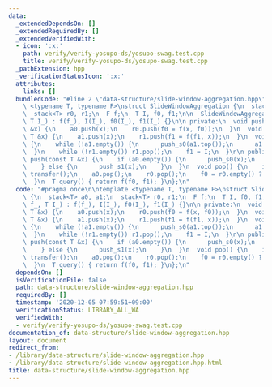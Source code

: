 ```yaml
---
data:
  _extendedDependsOn: []
  _extendedRequiredBy: []
  _extendedVerifiedWith:
  - icon: ':x:'
    path: verify/verify-yosupo-ds/yosupo-swag.test.cpp
    title: verify/verify-yosupo-ds/yosupo-swag.test.cpp
  _pathExtension: hpp
  _verificationStatusIcon: ':x:'
  attributes:
    links: []
  bundledCode: "#line 2 \"data-structure/slide-window-aggregation.hpp\"\n\ntemplate\
    \ <typename T, typename F>\nstruct SlideWindowAggregation {\n  stack<T> a0, a1;\n\
    \  stack<T> r0, r1;\n  F f;\n  T I, f0, f1;\n\n  SlideWindowAggregation(F f_,\
    \ T I_) : f(f_), I(I_), f0(I_), f1(I_) {}\n\n private:\n  void push_s0(const T\
    \ &x) {\n    a0.push(x);\n    r0.push(f0 = f(x, f0));\n  }\n  void push_s1(const\
    \ T &x) {\n    a1.push(x);\n    r1.push(f1 = f(f1, x));\n  }\n  void transfer()\
    \ {\n    while (!a1.empty()) {\n      push_s0(a1.top());\n      a1.pop();\n  \
    \  }\n    while (!r1.empty()) r1.pop();\n    f1 = I;\n  }\n\n public:\n  void\
    \ push(const T &x) {\n    if (a0.empty()) {\n      push_s0(x);\n      transfer();\n\
    \    } else {\n      push_s1(x);\n    }\n  }\n  void pop() {\n    if (a0.empty())\
    \ transfer();\n    a0.pop();\n    r0.pop();\n    f0 = r0.empty() ? I : r0.top();\n\
    \  }\n  T query() { return f(f0, f1); }\n};\n"
  code: "#pragma once\n\ntemplate <typename T, typename F>\nstruct SlideWindowAggregation\
    \ {\n  stack<T> a0, a1;\n  stack<T> r0, r1;\n  F f;\n  T I, f0, f1;\n\n  SlideWindowAggregation(F\
    \ f_, T I_) : f(f_), I(I_), f0(I_), f1(I_) {}\n\n private:\n  void push_s0(const\
    \ T &x) {\n    a0.push(x);\n    r0.push(f0 = f(x, f0));\n  }\n  void push_s1(const\
    \ T &x) {\n    a1.push(x);\n    r1.push(f1 = f(f1, x));\n  }\n  void transfer()\
    \ {\n    while (!a1.empty()) {\n      push_s0(a1.top());\n      a1.pop();\n  \
    \  }\n    while (!r1.empty()) r1.pop();\n    f1 = I;\n  }\n\n public:\n  void\
    \ push(const T &x) {\n    if (a0.empty()) {\n      push_s0(x);\n      transfer();\n\
    \    } else {\n      push_s1(x);\n    }\n  }\n  void pop() {\n    if (a0.empty())\
    \ transfer();\n    a0.pop();\n    r0.pop();\n    f0 = r0.empty() ? I : r0.top();\n\
    \  }\n  T query() { return f(f0, f1); }\n};\n"
  dependsOn: []
  isVerificationFile: false
  path: data-structure/slide-window-aggregation.hpp
  requiredBy: []
  timestamp: '2020-12-05 07:59:51+09:00'
  verificationStatus: LIBRARY_ALL_WA
  verifiedWith:
  - verify/verify-yosupo-ds/yosupo-swag.test.cpp
documentation_of: data-structure/slide-window-aggregation.hpp
layout: document
redirect_from:
- /library/data-structure/slide-window-aggregation.hpp
- /library/data-structure/slide-window-aggregation.hpp.html
title: data-structure/slide-window-aggregation.hpp
---
```

